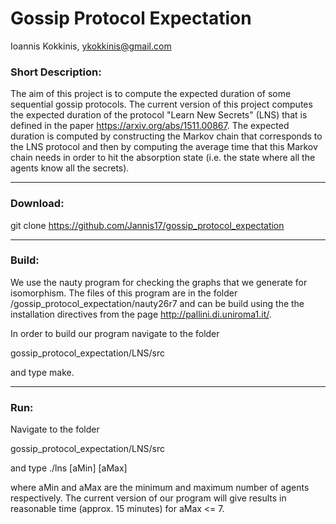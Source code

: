 # Gossip Protocol Expectation 

Ioannis Kokkinis, ykokkinis@gmail.com

### Short Description:

The aim of this project is to compute the expected duration
of some sequential gossip protocols. The current version of
this project computes the expected duration of the protocol
"Learn New Secrets" (LNS) that is defined in the paper
https://arxiv.org/abs/1511.00867. The expected duration
is computed by constructing the
Markov chain that corresponds to the LNS protocol and then
by computing the average time that this Markov chain needs
in order to hit the absorption state (i.e. the state where
all the agents know all the secrets).

---

### Download:

git clone https://github.com/Jannis17/gossip_protocol_expectation

---

### Build:

We use the nauty program for checking the graphs that we
generate for isomorphism. The files of this program are
in the folder /gossip_protocol_expectation/nauty26r7 and
can be build using the the installation directives from
the page http://pallini.di.uniroma1.it/.

In order to build our program navigate to the folder

gossip_protocol_expectation/LNS/src

and type make.

---

### Run:
Navigate to the folder

gossip_protocol_expectation/LNS/src

and type ./lns [aMin] [aMax]

where aMin and aMax are the minimum and maximum number
of agents respectively. The current version of our
program will give results in reasonable time
(approx. 15 minutes) for aMax <= 7.
